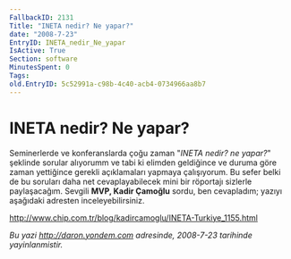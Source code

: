 ```yaml
---
FallbackID: 2131
Title: "INETA nedir? Ne yapar?"
date: "2008-7-23"
EntryID: INETA_nedir_Ne_yapar
IsActive: True
Section: software
MinutesSpent: 0
Tags: 
old.EntryID: 5c52991a-c98b-4c40-acb4-0734966aa8b7
---
```

# INETA nedir? Ne yapar?
Seminerlerde ve konferanslarda çoğu zaman "*INETA nedir? ne yapar?*"
şeklinde sorular alıyorumm ve tabi ki elimden geldiğince ve duruma göre
zaman yettiğince gerekli açıklamaları yapmaya çalışıyorum. Bu sefer
belki de bu soruları daha net cevaplayabilecek mini bir röportajı
sizlerle paylaşacağım. Sevgili **MVP, Kadir Çamoğlu** sordu, ben
cevapladım; yazıyı aşağıdaki adresten inceleyebilirsiniz.

<http://www.chip.com.tr/blog/kadircamoglu/INETA-Turkiye_1155.html>



*Bu yazi http://daron.yondem.com adresinde, 2008-7-23 tarihinde yayinlanmistir.*
